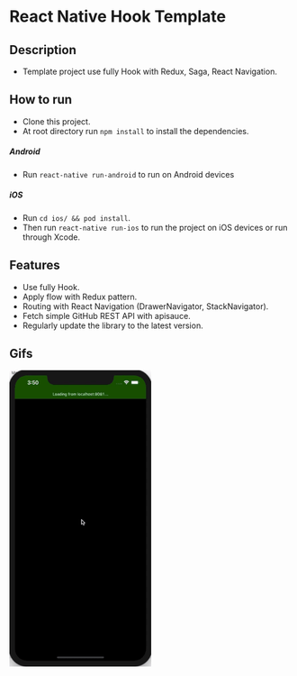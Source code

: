 # React Native Hook Template

## Description
* Template project use fully Hook with Redux, Saga, React Navigation.

## How to run
* Clone this project.
* At root directory run `npm install` to install the dependencies.
##### Android
* Run `react-native run-android` to run on Android devices
##### iOS
* Run `cd ios/ && pod install`.
* Then run `react-native run-ios` to run the project on iOS devices or run through Xcode.

## Features
* Use fully Hook.
* Apply flow with Redux pattern.
* Routing with React Navigation (DrawerNavigator, StackNavigator).
* Fetch simple GitHub REST API with apisauce.
* Regularly update the library to the latest version.

## Gifs
![default](gif/recordScreen.gif)

